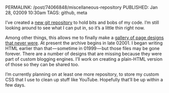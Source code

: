 PERMALINK: /post/74066848/miscellaneous-repository
PUBLISHED: Jan 28, 02009 10:30am
TAGS: github, meta

I’ve created a [new git repository][misc] to hold bits and bobs of my code. I’m
still looking around to see what I can put in, so it’s a little thin right now.

 [misc]: http://github.com/stilist/miscellaneous/

Among other things, this allows me to finally make a [gallery of page designs
that never were][gpd]. At present the archive begins in late 02001. I began
writing <abbr class='smallcaps'>HTML</abbr> earlier than that — sometime in
01999 — but those files may be gone forever. There are a number of designs
that are missing because they were part of custom blogging engines. I’ll work
on creating a plain-<abbr class='smallcaps'>HTML</abbr> version of those so
they can be shared too.

 [gpd]: http://twitter.com/stilist/statuses/1063870234

I’m currently planning on at least one more repository, to store my custom
<abbr class='smallcaps'>CSS</abbr> that I use to clean up stuff like YouTube.
Hopefully that’ll be up within a few days.
